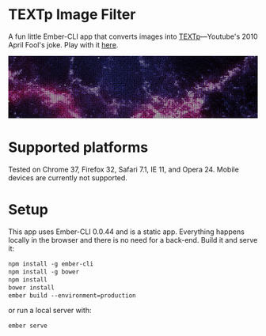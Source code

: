 TEXTp Image Filter
===
A fun little Ember-CLI app that converts images into [TEXTp](http://youtube-global.blogspot.com/2010/03/textp-saves-youtube-bandwidth-money.html)&mdash;Youtube's 2010 April Fool's joke. Play with it [here](http://rzurad.github.io/TEXTp).

![](public/assets/images/backgrounds/crab-nebula.png)

Supported platforms
====
Tested on Chrome 37, Firefox 32, Safari 7.1, IE 11, and Opera 24. Mobile devices are currently not supported.

Setup
====
This app uses Ember-CLI 0.0.44 and is a static app. Everything happens locally in the browser and there is no need for a back-end. Build it and serve it:

```
npm install -g ember-cli
npm install -g bower
npm install
bower install
ember build --environment=production
```

or run a local server with:

```
ember serve
```
